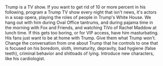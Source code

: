 Trump is a TV show. If you want to get rid of 10 or more percent in his following, program a Trump TV show every night that isn't news, it's actors in a soap opera, playing the roles of people in Trump's White House. We hang out with him during Oval Office tantrums, and during pajama time in the morning with Fox and Friends, and watching TiVo of Rachel Maddow at lunch time. If this gets too boring, or for VIP access, have him masturbating. His fans just want to be at home with Trump. Give them what Trump won't. Change the conversation from one about Trump that he controls to one that is focused on his boredom, sloth, immaturity, depravity, bad hygiene (false teeth), criminal behavior and shitloads of lying. Introduce new characters, like his cardiologist.
